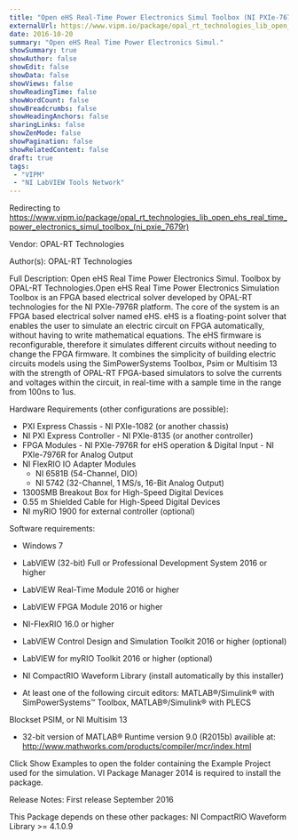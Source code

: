 ```yaml
---
title: "Open eHS Real-Time Power Electronics Simul Toolbox (NI PXIe-7679R)"
externalUrl: https://www.vipm.io/package/opal_rt_technologies_lib_open_ehs_real_time_power_electronics_simul_toolbox_(ni_pxie_7679r)
date: 2016-10-20
summary: "Open eHS Real Time Power Electronics Simul."
showSummary: true
showAuthor: false
showEdit: false
showData: false
showViews: false
showReadingTime: false
showWordCount: false
showBreadcrumbs: false
showHeadingAnchors: false
sharingLinks: false
showZenMode: false
showPagination: false
showRelatedContent: false
draft: true
tags:
 - "VIPM"
 - "NI LabVIEW Tools Network"
---
```


Redirecting to https://www.vipm.io/package/opal_rt_technologies_lib_open_ehs_real_time_power_electronics_simul_toolbox_(ni_pxie_7679r)

Vendor: OPAL-RT Technologies

Author(s): OPAL-RT Technologies
 
Full Description:
Open eHS Real Time Power Electronics Simul. Toolbox by OPAL-RT Technologies.Open eHS Real Time Power Electronics Simulation Toolbox is an FPGA based electrical solver developed by OPAL-RT technologies for the NI PXIe-7976R platform. The core of the system is an FPGA based electrical solver named eHS. eHS is a floating-point solver that enables the user to simulate an electric circuit on FPGA automatically, without having to write mathematical equations. The eHS firmware is reconfigurable, therefore it simulates different circuits without needing to change the FPGA firmware. It combines the simplicity of building electric circuits models using the SimPowerSystems Toolbox, Psim or Multisim 13 with the strength of OPAL-RT FPGA-based simulators to solve the currents and voltages within the circuit, in real-time with a sample time in the range from 100ns to 1us.

Hardware Requirements (other configurations are possible):
- PXI Express Chassis
      - NI PXIe-1082 (or another chassis)
- NI PXI Express Controller 
      - NI PXIe-8135 (or another controller)
- FPGA Modules
      - NI PXIe-7976R for eHS operation & Digital Input
      - NI PXIe-7976R for Analog Output
 - NI FlexRIO IO Adapter Modules
      - NI 6581B (54-Channel, DIO)
      - NI 5742 (32-Channel, 1 MS/s, 16-Bit Analog Output)
-	1300SMB Breakout Box for High-Speed Digital Devices
-	0.55 m Shielded Cable for High-Speed Digital Devices           
-	NI myRIO 1900 for external controller (optional)

Software requirements:
-	Windows 7
- LabVIEW (32-bit) Full or Professional Development System 2016 or higher
-	LabVIEW Real-Time Module 2016 or higher 
-	LabVIEW FPGA Module 2016 or higher 
-	NI-FlexRIO 16.0 or higher
- LabVIEW Control Design and Simulation Toolkit 2016 or higher (optional)
-	LabVIEW for myRIO Toolkit 2016 or higher (optional)
-	NI CompactRIO Waveform Library (install automatically by this installer)

- At least one of the following circuit editors: MATLAB®/Simulink® with SimPowerSystems™ Toolbox, MATLAB®/Simulink® with PLECS 

Blockset  PSIM, or NI Multisim 13
-	32-bit version of MATLAB® Runtime version 9.0 (R2015b) availible at:
     http://www.mathworks.com/products/compiler/mcr/index.html

Click Show Examples to open the folder containing the Example Project used for the simulation.
VI Package Manager 2014 is required to install the package.

Release Notes:
First release  September 2016

This Package depends on these other packages:
NI CompactRIO Waveform Library >= 4.1.0.9